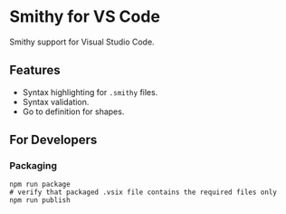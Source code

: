 # Smithy for VS Code

Smithy support for Visual Studio Code.

## Features

- Syntax highlighting for `.smithy` files.
- Syntax validation.
- Go to definition for shapes.

## For Developers

### Packaging

~~~shell
npm run package
# verify that packaged .vsix file contains the required files only
npm run publish
~~~
